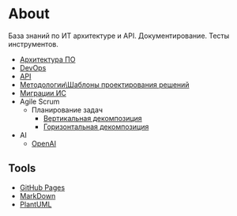 # About

База знаний по ИТ архитектуре и API. Документирование. Тесты инструментов.

- [Архитектура ПО](arch/arch.md)
- [DevOps](devops.md)
- [API](api/api.md)
- [Методологии\Шаблоны проектирования решений](arch/patterns.md)
- [Миграции ИС](arch/pattern/migration.md)
- Agile Scrum
  - Планирование задач
    - [Вертикальная декомпозиция](https://habr.com/ru/company/sportmaster_lab/blog/515910/)
    - [Горизонтальная декомпозиция](https://habr.com/ru/company/sportmaster_lab/blog/677970/)
- AI
  - [OpenAI](/technology/ai/openai.md)

## Tools

- [GitHub Pages](technology/jekyll.md)
- [MarkDown](markdown.md)
- [PlantUML](plantuml.md)
